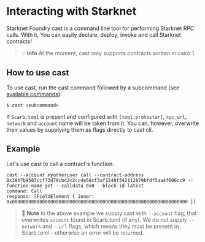 # Interacting with Starknet

Starknet Foundry cast is a command line tool for performing Starknet RPC calls. With it, You can easily declare, deploy, invoke and call Starknet contracts!

> 💡 **Info**
> At the moment, cast only supports contracts written in cairo 1.

## How to use cast

To use cast, run the cast command followed by a subcommand (see [available commands](../appendix/cast/index.html)):
```shell
$ cast <subcommand>
```

If `Scarb.toml` is present and configured with `[tool.protostar]`, `rpc_url`, `network` and `account` name will be taken from it. You can, however, overwrite their values by supplying them as flags directly to cast cli.

## Example

Let's use cast to call a contract's function:

```shell
cast --account myotheruser call --contract-address 0x38b7b9507ccf73d79cb42c2cc4e58cf3af1248f342112879bfdf5aa4f606cc9 --function-name get --calldata 0x0 --block-id latest
command: Call
response: [FieldElement { inner: 0x0000000000000000000000000000000000000000000000000000000000000000 }]

```

> 📝 **Note**
> In the above example we supply cast with `--account` flag, that overwrites `account` found in Scarb.toml (if any). We do not supply `--network` and `--url` flags, which means they must be present in Scarb.toml - otherwise an error will be returned.
